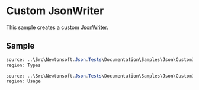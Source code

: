 ﻿# Custom JsonWriter

This sample creates a custom [JsonWriter](/api/newtonsoft/json/jsonwriter/). 

## Sample

```csharp Types
source: ..\Src\Newtonsoft.Json.Tests\Documentation\Samples\Json\CustomJsonWriter.cs
region: Types
```

```csharp Usage
source: ..\Src\Newtonsoft.Json.Tests\Documentation\Samples\Json\CustomJsonWriter.cs
region: Usage
```

